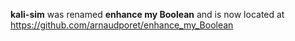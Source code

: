 **kali-sim** was renamed **enhance my Boolean** and is now located at https://github.com/arnaudporet/enhance_my_Boolean

